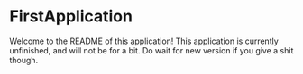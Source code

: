 # FirstApplication

Welcome to the README of this application! This application is currently unfinished, and will not be for a bit. Do wait for new version
if you give a shit though.
